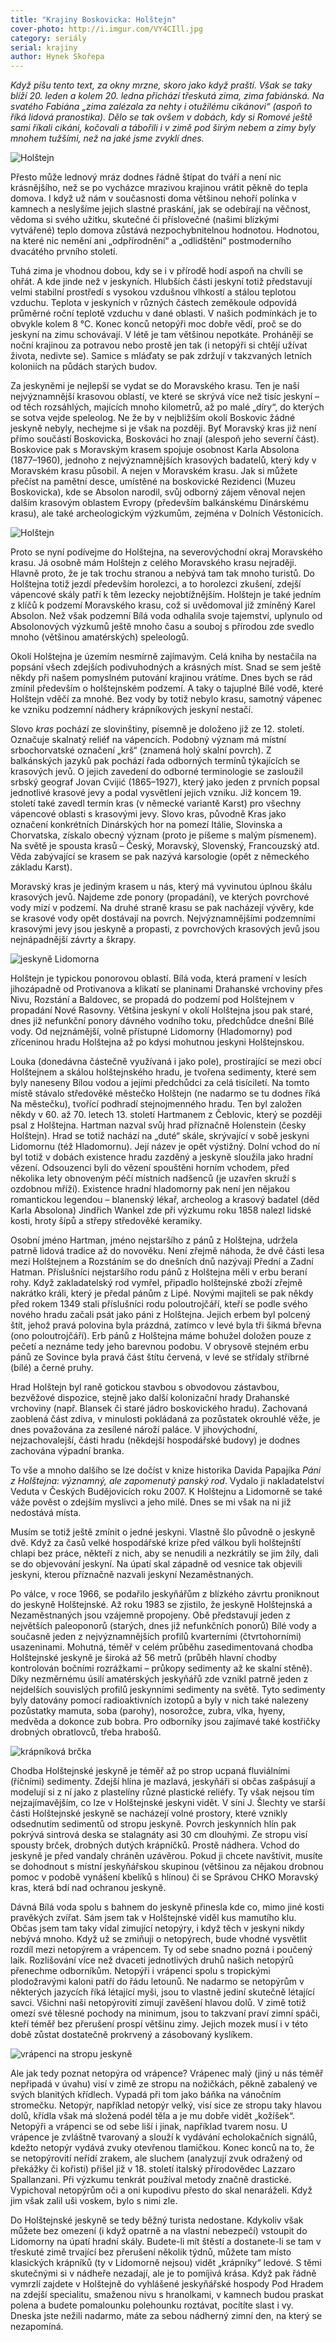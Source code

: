 ```yaml
---
title: "Krajiny Boskovicka: Holštejn"
cover-photo: http://i.imgur.com/VY4CIll.jpg
category: seriály
serial: krajiny
author: Hynek Skořepa
---
```


*Když píšu tento text, za okny mrzne, skoro jako když praští. Však se taky blíží 20. leden a kolem 20. ledna přichází třeskutá zima, zima fabiánská. Na svatého Fabiána „zima zalézala za nehty i otužilému cikánovi“ (aspoň to říká lidová pranostika). Dělo se tak ovšem v dobách, kdy si Romové ještě sami říkali cikáni, kočovali a tábořili i v zimě pod širým nebem a zimy byly mnohem tužšími, než na jaké jsme zvyklí dnes.*

<img src="http://i.imgur.com/KPwGf6q.jpg" alt="Holštejn" class="img-responsive img-popup" data-author="Hynek Skořepa">

Přesto může lednový mráz dodnes řádně štípat do tváří a není nic krásnějšího, než se po vycházce mrazivou krajinou vrátit pěkně do tepla domova. I když už nám v současnosti doma většinou nehoří polínka v kamnech a neslyšíme jejich slastné praskání, jak se odebírají na věčnost, vědoma si svého užitku, skutečné či příslovečné (našimi blízkými vytvářené) teplo domova zůstává nezpochybnitelnou hodnotou. Hodnotou, na které nic nemění ani „odpřírodnění“ a „odlidštění“ postmoderního dvacátého prvního století.

Tuhá zima je vhodnou dobou, kdy se i v přírodě hodí aspoň na chvíli se ohřát. A kde jinde než v jeskyních. Hlubších části jeskyní totiž představují velmi stabilní prostředí s vysokou vzdušnou vlhkostí a stálou teplotou vzduchu. Teplota v jeskyních v různých částech zeměkoule odpovídá průměrné roční teplotě vzduchu v dané oblasti. V našich podmínkách je to obvykle kolem 8 °C. Konec konců netopýři moc dobře vědí, proč se do jeskyní na zimu schovávají. V létě je tam většinou nepotkáte. Prohánějí se noční krajinou za potravou nebo  prostě jen tak (i netopýři si chtějí užívat života, nedivte se). Samice s mláďaty se pak zdržují v takzvaných letních koloniích na půdách starých budov.

Za jeskyněmi je nejlepší se vydat se do Moravského krasu. Ten je naší nejvýznamnější krasovou oblastí, ve které se skrývá více než tisíc jeskyní – od těch rozsáhlých, majících mnoho kilometrů, až po malé „díry“, do kterých se sotva vejde speleolog. Ne že by v nejbližším okolí Boskovic žádné jeskyně nebyly, nechejme si je však na později. Byť Moravský kras již není přímo součástí Boskovicka, Boskováci ho znají (alespoň jeho severní část). Boskovice pak s Moravským krasem spojuje osobnost Karla Absolona (1877–1960), jednoho z nejvýznamnějších krasových badatelů, který kdy v Moravském krasu působil. A nejen v Moravském krasu. Jak si můžete přečíst na pamětní desce, umístěné na boskovické Rezidenci (Muzeu Boskovicka), kde se Absolon narodil, svůj odborný zájem věnoval nejen dalším krasovým oblastem Evropy (především balkánskému Dinárskému krasu), ale také archeologickým výzkumům, zejména v Dolních Věstonicích.

<img src="http://i.imgur.com/H82na2i.jpg" alt="Holštejn" class="img-responsive img-popup" data-author="Hynek Skořepa">

Proto se nyní podívejme do Holštejna, na severovýchodní okraj Moravského krasu. Já osobně mám Holštejn z celého Moravského krasu nejraději. Hlavně proto, že je tak trochu stranou a nebývá tam tak mnoho turistů. Do Holštejna totiž jezdí především horolezci, a to horolezci zkušení, zdejší vápencové skály patří k těm lezecky nejobtížnějším. Holštejn je také jedním z klíčů k podzemí Moravského krasu, což si uvědomoval již zmíněný Karel Absolon. Než však podzemní Bílá voda odhalila svoje tajemství, uplynulo od Absolonových výzkumů ještě mnoho času a souboj s přírodou zde svedlo mnoho (většinou amatérských) speleologů.

Okolí Holštejna je územím nesmírně zajímavým. Celá kniha by nestačila na popsání všech zdejších podivuhodných a krásných míst. Snad se sem ještě někdy při našem pomyslném putování krajinou vrátíme. Dnes bych se rád zmínil především o holštejnském podzemí. A taky o tajuplné Bílé vodě, které Holštejn vděčí za mnohé. Bez vody by totiž nebylo krasu, samotný vápenec ke vzniku podzemní nádhery krápníkových jeskyní nestačí.

Slovo _kras_ pochází ze slovinštiny, písemně je doloženo již ze 12. století. Označuje skalnatý reliéf na vápencích. Podobný význam má místní srbochorvatské označení „krš“ (znamená holý skalní povrch). Z balkánských jazyků pak pochází řada odborných termínů týkajících se krasových jevů. O jejich zavedení do odborné terminologie se zasloužil srbský geograf Jovan Cvijić (1865–1927), který jako jeden z prvních popsal jednotlivé krasové jevy a podal vysvětlení jejich vzniku. Již koncem 19. století také zavedl termín kras (v německé variantě Karst) pro všechny vápencové oblasti s krasovými jevy. Slovo kras, původně Kras jako označení konkrétních Dinárských hor na pomezí Itálie, Slovinska a Chorvatska, získalo obecný význam (proto je píšeme s malým písmenem). Na světě je spousta krasů – Český, Moravský, Slovenský, Francouzský atd. Věda zabývající se krasem se pak nazývá karsologie (opět z německého základu Karst).

Moravský kras je jediným krasem u nás, který má vyvinutou úplnou škálu krasových jevů. Najdeme zde ponory (propadání), ve kterých povrchové vody mizí v podzemí. Na druhé straně krasu se pak nacházejí vývěry, kde se krasové vody opět dostávají na povrch. Nejvýznamnějšími podzemními krasovými jevy jsou jeskyně a propasti, z povrchových krasových jevů jsou nejnápadnější závrty a škrapy.

<img src="http://i.imgur.com/2mxNFRu.jpg" alt="jeskyně Lidomorna" class="img-responsive img-popup" data-author="Hynek Skořepa">

Holštejn je typickou ponorovou oblastí. Bílá voda, která pramení v lesích jihozápadně od Protivanova a klikatí se planinami Drahanské vrchoviny přes Nivu, Rozstání a Baldovec, se propadá do podzemí pod Holštejnem v propadání Nové Rasovny. Většina jeskyní v okolí Holštejna jsou pak staré, dnes již nefunkční ponory dávného vodního toku, předchůdce dnešní Bílé vody. Od nejznámější, volně přístupné Lidomorny (Hladomorny) pod zříceninou hradu Holštejna až po kdysi mohutnou jeskyni Holštejnskou.

Louka (donedávna částečně využívaná i jako pole), prostírající se mezi obcí Holštejnem a skálou holštejnského hradu, je tvořena sedimenty, které sem byly naneseny Bílou vodou a jejími předchůdci za celá tisíciletí. Na tomto místě stávalo středověké městečko Holštejn (ne nadarmo se tu dodnes říká Na městečku), tvořící podhradí stejnojmenného hradu. Ten byl založen někdy v 60. až 70. letech 13. století Hartmanem z Čeblovic, který se později psal z Holštejna. Hartman nazval svůj hrad příznačně Holenstein (česky Holštejn). Hrad se totiž nachází na „duté“ skále, skrývající v sobě jeskyni Lidomornu (též Hladomornu). Její název je opět výstižný. Dolní vchod do ní byl totiž v dobách existence hradu zazděný a jeskyně sloužila jako hradní vězení. Odsouzenci byli do vězení spouštěni horním vchodem, před několika lety obnoveným péčí místních nadšenců (je uzavřen skruží s ozdobnou mříží). Existence hradní hladomorny pak není jen nějakou romantickou legendou – blanenský lékař, archeolog a krasový badatel (děd Karla Absolona) Jindřich Wankel zde při výzkumu roku 1858 nalezl lidské kosti, hroty šípů a střepy středověké keramiky.

Osobní jméno Hartman, jméno nejstaršího z pánů z Holštejna, udržela patrně lidová tradice až do novověku. Není zřejmě náhoda, že dvě části lesa mezi Holštejnem a Rozstáním se do dnešních dnů nazývají Přední a Zadní Hatman. Příslušníci nejstaršího rodu pánů z Holštejna měli v erbu beraní rohy. Když zakladatelský rod vymřel, připadlo holštejnské zboží zřejmě nakrátko králi, který je předal pánům z Lipé. Novými majiteli se pak někdy před rokem 1349 stali příslušníci rodu poloutrojčáří, kteří se podle svého nového hradu začali psát jako páni z Holštejna. Jejich erbem byl polcený štít, jehož pravá polovina byla prázdná, zatímco v levé byla tři šikmá břevna (ono poloutrojčáří). Erb pánů z Holštejna máme bohužel doložen pouze z pečetí a neznáme tedy jeho barevnou podobu. V obrysově stejném erbu pánů ze Sovince byla pravá část štítu červená, v levé se střídaly stříbrné (bílé) a černé pruhy.

Hrad Holštejn byl raně gotickou stavbou s obvodovou zástavbou, bezvěžové dispozice, stejně jako další kolonizační hrady Drahanské vrchoviny (např. Blansek či staré jádro boskovického hradu). Zachovaná zaoblená část zdiva, v minulosti pokládaná za pozůstatek okrouhlé věže, je dnes považována za zesílené nároží paláce. V jihovýchodní, nejzachovalejší, části hradu (někdejší hospodářské budovy) je dodnes zachována výpadní branka.

To vše a mnoho dalšího se lze dočíst v knize historika Davida Papajíka _Páni z Holštejna: významný, ale zapomenutý panský rod_. Vydalo ji nakladatelství Veduta v Českých Budějovicích roku 2007. K Holštejnu a Lidomorně se také váže pověst o zdejším myslivci a jeho milé. Dnes se mi však na ni již nedostává místa.

Musím se totiž ještě zmínit o jedné jeskyni. Vlastně šlo původně o jeskyně dvě. Když za časů velké hospodářské krize před válkou byli holštejnští chlapi bez práce, někteří z nich, aby se nenudili a nezkrátily se jim žíly, dali se do objevování jeskyní. Na úpatí skal západně od vesnice tak objevili jeskyni, kterou příznačně nazvali jeskyní Nezaměstnaných.

Po válce, v roce 1966, se podařilo jeskyňářům z blízkého závrtu proniknout do jeskyně Holštejnské. Až roku 1983 se zjistilo, že jeskyně Holštejnská a Nezaměstnaných jsou vzájemně propojeny. Obě představují jeden z největších paleoponorů (starých, dnes již nefunkčních ponorů) Bílé vody a současně jeden z nejvýznamnějších profilů kvarterními (čtvrtohorními) usazeninami. Mohutná, téměř v celém průběhu zasedimentovaná chodba Holštejnské jeskyně je široká až 56 metrů (průběh hlavní chodby kontrolován bočními rozrážkami – průkopy sedimenty až ke skalní stěně). Díky nezměrnému úsilí amatérských jeskyňářů zde vznikl patrně jeden z nejdelších souvislých profilů jeskynními sedimenty na světě. Tyto sedimenty byly datovány pomocí radioaktivních izotopů a byly v nich také nalezeny pozůstatky mamuta, soba (parohy), nosorožce, zubra, vlka, hyeny, medvěda a dokonce zub bobra. Pro odborníky jsou zajímavé také kostřičky drobných obratlovců, třeba hrabošů.

<img src="http://i.imgur.com/7EJlTxi.jpg" alt="krápníková brčka" class="img-responsive img-popup" data-author="Hynek Skořepa">

Chodba Holštejnské jeskyně je téměř až po strop ucpaná fluviálními (říčními) sedimenty. Zdejší hlína je mazlavá, jeskyňáři si občas zašpásují a modelují si z ní jako z plastelíny různé plastické reliéfy. Ty však nejsou tím nejzajímavějším, co lze v Holštejnské jeskyni vidět. V síni J. Šlechty ve starší části Holštejnské jeskyně se nacházejí volné prostory, které vznikly odsednutím sedimentů od stropu jeskyně. Povrch jeskynních hlín pak pokrývá sintrová deska se stalagnáty asi 30 cm dlouhými. Ze stropu visí spousty brček, drobných dutých krápníčků. Prostě nádhera. Vchod do jeskyně je před vandaly chráněn uzávěrou. Pokud ji chcete navštívit, musíte se dohodnout s místní jeskyňářskou skupinou (většinou za nějakou drobnou pomoc v podobě vynášení kbelíků s hlínou) či se Správou CHKO Moravský kras, která bdí nad ochranou jeskyně.

Dávná Bílá voda spolu s bahnem do jeskyně přinesla kde co, mimo jiné kosti pravěkých zvířat. Sám jsem tak v Holštejnské viděl kus mamutího klu. Občas jsem tam taky vídal zimující netopýry, i když těch v jeskyni nikdy nebývá mnoho. Když už se zmiňuji o netopýrech, bude vhodné vysvětlit rozdíl mezi netopýrem a vrápencem. Ty od sebe snadno pozná i poučený laik. Rozlišování více než dvaceti jednotlivých druhů našich netopýrů přenechme odborníkům. Netopýři i vrápenci spolu s tropickými plodožravými kaloni patří do řádu letounů. Ne nadarmo se netopýrům v některých jazycích říká létající myši, jsou to vlastně jediní skutečně létající savci. Všichni naši netopýrovití zimují zavěšení hlavou dolů. V zimě totiž omezí své tělesné pochody na minimum, jsou to takzvaní praví zimní spáči, kteří téměř bez přerušení prospí většinu zimy. Jejich mozek musí i v této době zůstat dostatečně prokrvený a zásobovaný kyslíkem.

<img src="http://i.imgur.com/XozsGWq.jpg" alt="vrápenci na stropu jeskyně" class="img-responsive img-popup" data-author="Hynek Skořepa">

Ale jak tedy poznat netopýra od vrápence? Vrápenec malý (jiný u nás téměř nepřipadá v úvahu) visí v zimě ze stropu na nožičkách, pěkně zabalený ve svých blanitých křídlech. Vypadá při tom jako báňka na vánočním stromečku. Netopýr, například netopýr velký, visí sice ze stropu taky hlavou dolů, křídla však má složená podél těla a je mu dobře vidět „kožíšek“. Netopýři a vrápenci se od sebe liší i jinak, například tvarem nosu. U vrápence je zvláštně tvarovaný a slouží k vydávání echolokačních signálů, kdežto netopýr vydává zvuky otevřenou tlamičkou. Konec konců na to, že se netopýrovití neřídí zrakem, ale sluchem (analyzují zvuk odražený od překážky či kořisti) přišel již v 18. století italský přírodovědec Lazzaro Spallanzani. Při výzkumu tenkrát používal metody značně drastické. Vypichoval netopýrům oči a oni kupodivu přesto do skal nenaráželi. Když jim však zalil uši voskem, bylo s nimi zle.

Do Holštejnské jeskyně se tedy běžný turista nedostane. Kdykoliv však můžete bez omezení (i když opatrně a na vlastní nebezpečí) vstoupit do Lidomorny na úpatí hradní skály. Budete-li mít štěstí a dostanete-li se tam v třeskuté zimě trvající bez přerušení několik týdnů, můžete tam místo klasických krápníků (ty v Lidomorně nejsou) vidět „krápníky“ ledové. S těmi skutečnými si v nádheře nezadají, ale je to pomíjivá krása. Když pak řádně vymrzlí zajdete v Holštejně do vyhlášené jeskyňářské hospody Pod Hradem na zdejší specialitu, smaženou nivu s hranolkami, v kamnech budou praskat polena a budete pomalounku polehounku roztávat, pocítíte slast i vy. Dneska jste nežili nadarmo, máte za sebou nádherný zimní den, na který se nezapomíná.